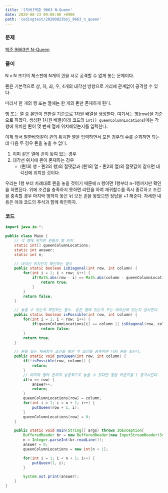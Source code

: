 ```yaml
---
title: '[자바]백준 9663 N-Queen'
date: 2020-08-23 09:00:00 +0900
path: 'codingtest/20200823boj_9663_n_queen'
---
```


### 문제

[백준 9663번 N-Queen](https://www.acmicpc.net/problem/9663)

### 풀이

N x N 크기의 체스판에 N개의 퀸을 서로 공격할 수 없게 놓는 문제이다.

퀸은 기본적으로 상, 하, 좌, 우, 4개의 대각선 방향으로 거리에 관계없이 공격할 수 있다.

따라서 한 개의 행 또는 열에는 한 개의 퀸만 존재하게 된다.

행 또는 열 중 본인이 편한걸 기준으로 1차원 배열을 생성한다. 여기서는 행(row)을 기준으로 하겠다. 생성한 1차원 배열(아래 코드의 `int[] queenColumnLocations`)에는 각 행에 위치한 퀸이 몇 번째 열에 위치해있는지를 입력한다.

이제 앞서 말한바와같이 퀸의 위치한 열을 입력하면서 모든 경우의 수를 순회하면 되는데 다음 두 경우 퀸을 놓을 수 없다.

1. 이미 같은 열에 퀸이 놓여 있는 경우
2. 대각선 위치에 퀸이 존재하는 경우
	- (퀸1의 행 - 퀸2의 행)의 절댓값과 (퀸1의 열 - 퀸2의 열)의 절댓값이 같으면 대각선에 위치한 것이다.

우리는 1행 부터 차례대로 퀸을 놓을 것이기 때문에 n 행이면 1행부터 n-1행까지만 확인을 하면된다. 위에 조건을 충족하지 못하면 리턴을 하여 재귀함수를 즉시 종료하고 조건을 충족할 경우 마지막 행까지 놓은 뒤 모든 퀸을 놓았으면 정답을 +1 해준다. 자세한 내용은 아래 코드의 주석과 함께 확인하자.

### 코드

```java
import java.io.*;

public class Main {
	// 각 행에 위치한 퀸들의 열 위치
	static int[] queenColumnLocations;
	static int answer;
	static int n;

	// 대각선 위치인지 확인하는 함수
	public static boolean isDiagonal(int row, int column) {
		for(int i = 1; i < row; i++) {
			if(Math.abs(row - i) == Math.abs(column - queenColumnLocations[i])) {
				return true;
			}
		}
		return false;
	}

	// 놓을 수 있는지 확인하는 함수. 같은 열에 있는지 또는 대각선에 있는지 검사한다.
	public static boolean isPossible(int row, int column) {
		for(int i = 1; i < row; i++) {
			if(queenColumnLocations[i] == column || isDiagonal(row, column))
				return false;
		}
		return true;
	}

	// 퀸을 놓는 재귀함수 조건을 확인 후 조건을 충족하면 다음 퀸을 놓는다.
	public static void putQueen(int row, int column) {
		if(!isPossible(row, column)) {
			return;
		}
		// 마지막 행의 퀸까지 성공적으로 놓을 수 있다면 정답 카운트를 1 증가시킨다.
		if(n == row) {
			answer++;
			return;
		}
		queenColumnLocations[row] = column;
		for(int i = 1; i < n + 1; i++) {
			putQueen(row + 1, i);
		}
		queenColumnLocations[row] = 0;
	}

    public static void main(String[] args) throws IOException{
    	BufferedReader br = new BufferedReader(new InputStreamReader(System.in));
    	n = Integer.parseInt(br.readLine());
    	answer = 0;
    	queenColumnLocations = new int[n + 1];

    	for(int i = 1; i < n + 1; i++) {
    		putQueen(1, i);
    	}

    	System.out.print(answer);
    }
}

```
